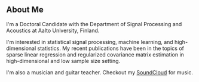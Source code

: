 ## About Me

I'm a Doctoral Candidate with the Department of Signal Processing and Acoustics at Aalto University, Finland.

I'm interested in statistical signal processing, machine learning, and high-dimensional statistics. My recent publications have been in the topics of sparse linear regression and regularized covariance matrix estimation in high-dimensional and low sample size setting.

I'm also a musician and guitar teacher. Checkout my [SoundCloud](https://soundcloud.com/elias-raninen) for music.

